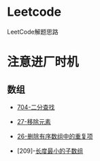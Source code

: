 # Leetcode
LeetCode解题思路
# 注意进厂时机
## 数组
- [704-二分查找](https://github.com/YuAn-06/Leetcode/blob/main/704-%E4%BA%8C%E5%88%86%E6%9F%A5%E6%89%BE.md)

- [27-移除元素](https://github.com/YuAn-06/Leetcode/blob/main/27-%E7%A7%BB%E9%99%A4%E5%85%83%E7%B4%A0.md)

- [26-删除有序数组中的重复项](https://github.com/YuAn-06/Leetcode/blob/main/26-%E5%88%A0%E9%99%A4%E6%9C%89%E5%BA%8F%E6%95%B0%E7%BB%84%E4%B8%AD%E7%9A%84%E9%87%8D%E5%A4%8D%E9%A1%B9.md#26-%E5%88%A0%E9%99%A4%E6%9C%89%E5%BA%8F%E6%95%B0%E7%BB%84%E4%B8%AD%E7%9A%84%E9%87%8D%E5%A4%8D%E9%A1%B9)

- [209]-[长度最小的子数组](https://github.com/YuAn-06/Leetcode/blob/main/209-%E9%95%BF%E5%BA%A6%E6%9C%80%E5%B0%8F%E7%9A%84%E5%AD%90%E6%95%B0%E7%BB%84.md)
